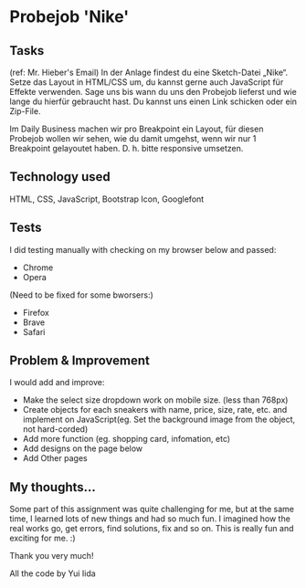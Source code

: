 # Probejob 'Nike'

## Tasks

(ref: Mr. Hieber's Email)
In der Anlage findest du eine Sketch-Datei „Nike“.
Setze das Layout in HTML/CSS um, du kannst gerne
auch JavaScript für Effekte verwenden. Sage uns bis wann du uns
den Probejob lieferst und wie lange du hierfür gebraucht hast.
Du kannst uns einen Link schicken oder ein Zip-File.

Im Daily Business machen wir pro Breakpoint ein Layout, für diesen Probejob
wollen wir sehen, wie du damit umgehst, wenn wir nur 1 Breakpoint gelayoutet haben.
D. h. bitte responsive umsetzen.

## Technology used

HTML, CSS, JavaScript, Bootstrap Icon, Googlefont

## Tests

I did testing manually with checking on my browser below and passed:

- Chrome
- Opera

(Need to be fixed for some bworsers:)

- Firefox
- Brave
- Safari

## Problem & Improvement

I would add and improve:

- Make the select size dropdown work on mobile size. (less than 768px)
- Create objects for each sneakers with name, price, size, rate, etc. and implement on JavaScript(eg. Set the background image from the object, not hard-corded)
- Add more function (eg. shopping card, infomation, etc)
- Add designs on the page below
- Add Other pages

## My thoughts...

Some part of this assignment was quite challenging for me, but at the same time, I learned lots of new things and had so much fun. I imagined how the real works go, get errors, find solutions, fix and so on. This is really fun and exciting for me. :)

Thank you very much!

All the code by Yui Iida
